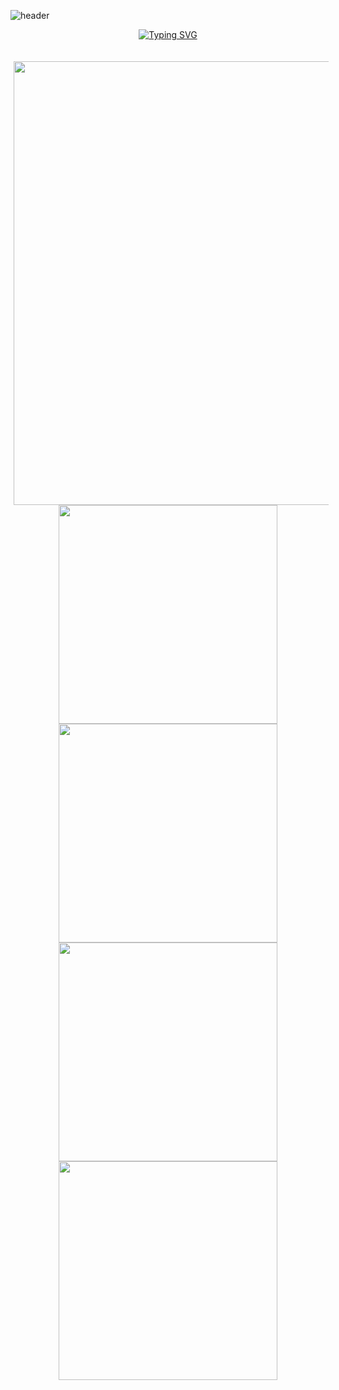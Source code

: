 ![header](https://capsule-render.vercel.app/api?type=waving&color=gradient&customColorList=10,11&height=300&section=header&text=yakcom&fontSize=80&fontAlignY=35&descAlignY=55&animation=fadeIn&desc=Ilya%20Miller&fontColor=c9d1d9)

<p align="center">
  <a href="https://git.io/typing-svg"><img src="https://readme-typing-svg.herokuapp.com?font=Fira+Code&size=35&duration=3000&pause=10000&color=A67635&center=true&vCenter=true&width=1000&lines=Welcome+to+my+GitHub+profile" alt="Typing SVG" /></a>
  <br><br><br>
  <img width="710" style="padding-left: 5px;" src="http://github-profile-summary-cards.vercel.app/api/cards/profile-details?username=yakcom&theme=github_dark" />
  <br>
  <img width="350" src="http://github-profile-summary-cards.vercel.app/api/cards/repos-per-language?username=vn7n24fzkq&theme=github_dark" />
  <img width="350" src="http://github-profile-summary-cards.vercel.app/api/cards/most-commit-language?username=vn7n24fzkq&theme=github_dark" />
  <img width="350" src="http://github-profile-summary-cards.vercel.app/api/cards/stats?username=vn7n24fzkq&theme=github_dark" />
  <img width="350" src="http://github-profile-summary-cards.vercel.app/api/cards/productive-time?username=vn7n24fzkq&theme=github_dark&utcOffset=8" />
</p>





